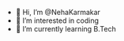 - 👋 Hi, I’m @NehaKarmakar
- 👀 I’m interested in coding
- 🌱 I’m currently learning B.Tech

<!---
NehaKarmakar/NehaKarmakar is a ✨ special ✨ repository because its `README.md` (this file) appears on your GitHub profile.
You can click the Preview link to take a look at your changes.
--->
